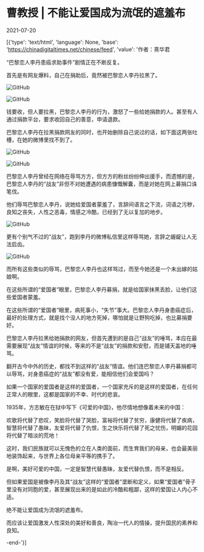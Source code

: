 # 曹教授 | 不能让爱国成为流氓的遮羞布

2021-07-20

[{'type': 'text/html', 'language': None, 'base': 'https://chinadigitaltimes.net/chinese/feed', 'value': '作者：熹华君

“巴黎恋人李丹患癌求助事件”剧情正在不断反复。

首先是有网友爆料，自己在捐助后，竟然被巴黎恋人李丹拉黑了。

![GitHub](https://chinadigitaltimes.net/chinese/files/2021/07/post-668467-60f7442b40994.)

![GitHub](https://chinadigitaltimes.net/chinese/files/2021/07/post-668467-60f7442d93e36.png)

钱要收，但人要拉黑，巴黎恋人李丹的行为，激怒了一些给她捐款的人。甚至有人通过捐款平台，要求收回自己的善意，申请退款。

巴黎恋人李丹在拉黑捐款网友的同时，也开始删除自己说过的话，如下面这两张吐槽，在她的微博里找不到了。

![GitHub](https://chinadigitaltimes.net/chinese/files/2021/07/post-668467-60f7442fc1731.png)

![GitHub](https://chinadigitaltimes.net/chinese/files/2021/07/post-668467-60f7443271275.png)

巴黎恋人李丹曾经在网络在辱骂方方，但方方的粉丝纷纷伸出援手，而遗憾的是，巴黎恋人李丹的“战友”非但不对她遭遇的病患慷慨解囊，而是对她在网上募捐口诛笔伐。

他们辱骂巴黎恋人李丹，说她给爱国者蒙羞了，言辞间语言之下流，词语之污秽，良知之丧失，人性之恶毒，情感之冷酷，已经到了无以复加的地步。

![GitHub](https://chinadigitaltimes.net/chinese/files/2021/07/post-668467-60f74433b05b0.)

更有个别气不过的“战友”，跑到李丹的微博私信里这样辱骂她，言辞之龌龊让人无法启齿。

![GitHub](https://chinadigitaltimes.net/chinese/files/2021/07/post-668467-60f744365d9c8.png)

而所有这些类似的辱骂，巴黎恋人李丹也这样骂过，而至今她还是一个未出嫁的姑娘啊。

在这些所谓的“爱国者”眼里，巴黎恋人李丹募捐，就是给国家抹黑丢脸，让他们这些爱国者蒙羞。

在这些所谓的“爱国者”眼里，病死事小，“失节”事大。巴黎恋人李丹身患癌症后，最好的处理方式，就是找个没人的地方死掉，哪怕就是让野狗吃掉，也比募捐要好。

巴黎恋人李丹拉黑给她捐款的网友，但首先遭到的是自己“战友”的唾骂，本应在最需要展现“战友”情谊的时候，等来的不是“战友”的捐款和安慰，而是铺天盖地的唾骂。

翻开古今中外的历史，都找不到这样的“战友”情谊。他们连巴黎恋人李丹募捐都可以辱骂，对身患癌症的“战友”都没有爱，能相信他们会爱国吗？

如果一个国家的爱国者是这样的爱国者，一个国家充斥的是这样的爱国者，在任何正常人的眼里，这都是国家的不幸、时代的悲哀。

1935年，方志敏在在狱中写下《可爱的中国》，他尽情地想像着未来的中国：

欢歌将代替了悲叹，笑脸将代替了哭脸，富裕将代替了贫穷，康健将代替了疾病，智慧将代替了愚昧，友爱将代替了仇恨，生之快乐将代替了死之忧伤，明媚的花园将代替了暗淡的荒地！

这时，我们民族就可以无愧色的立在人类的面前，而生育我们的母亲，也会最美丽地装饰起来，与世界上各位母亲平等的携手了。

是啊，美好可爱的中国，一定是智慧代替愚昧，友爱代替仇恨，而不是相反。

但如果爱国是被像李丹及其“战友”这样的“爱国者”垄断和定义，如果“爱国者”骨子里没有对同胞的爱，甚至展现出来的是如此的冷酷和粗鄙，这样的爱国让人内心不适。

绝不能让爱国成为流氓的遮羞布。

而应该让爱国激发人性深处的美好和善良，陶冶一代人的情操，提升国民的素养和良知。

-end-'}]